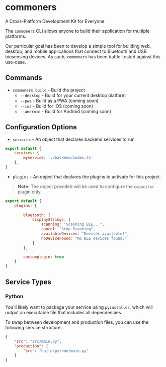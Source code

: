 # commoners
A Cross-Platform Development Kit for Everyone

 The `commoners` CLI allows anyone to build their application for multiple platforms.

 Our particular goal has been to develop a simple tool for building web, desktop, and mobile applications that connect to Bluetooth and USB biosensing devices. 
 As such, `commoners` has been battle-tested against this use-case.

## Commands
- `commoners build` - Build the project
    - `--desktop` - Build for your current desktop platform
    - `--pwa` - Build as a PWA (coming soon)
    - `--ios` - Build for iOS (coming soon)
    - `--android` - Build for Android (coming soon)

## Configuration Options
- `services` - An object that declares backend services to run
```js
export default {
    services: {
        myservice: './backend/index.ts'
    },
}
```

- `plugins` - An object that declares the plugins to activate for this project. 
> **Note:** The object provided will be used to configure the `capacitor` plugin only.

```js
export default {
    plugins: {
        
        bluetooth: {
            displayStrings: {
                scanning: "Scanning BLE...",
                cancel: "Stop Scanning",
                availableDevices: "Devices available!",
                noDeviceFound: "No BLE devices found."
            }
        },

        customplugin: true
    }
}
```


## Service Types
### Python
You'll likely want to package your service using `pyinstaller`, which will output an executable file that includes all dependencies.

To swap between development and production files, you can use the following service structure:
```json
{
    "src": "src/main.py",
    "production": {
        "src": "build/python/main.py"
    }
}
```